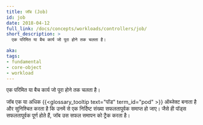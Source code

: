```yaml
---
title: जॉब (Job)
id: job
date: 2018-04-12
full_link: /docs/concepts/workloads/controllers/job/
short_description: >
  एक परिमित या बैच कार्य जो पूरा होने तक चलता है।

aka: 
tags:
- fundamental
- core-object
- workload
---
```

 एक परिमित या बैच कार्य जो पूरा होने तक चलता है।

<!--more--> 

जॉब एक या अधिक {{<glossary_tooltip text="पॉड" term_id="pod" >}} ऑब्जेक्ट बनाता है और सुनिश्चित करता है कि उनमें से एक निर्दिष्ट संख्या सफलतापूर्वक समाप्त हो जाए। जैसे ही पॉड्स सफलतापूर्वक पूर्ण होते हैं, जॉब उस सफल समापन को ट्रैक करता है।